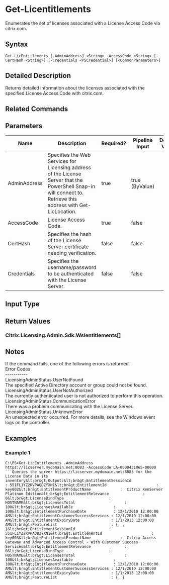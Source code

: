 ﻿
# Get-Licentitlements
Enumerates the set of licenses associated with a License Access Code via citrix.com.
## Syntax
```
Get-LicEntitlements [-AdminAddress] <String> -AccessCode <String> [-CertHash <String>] [-Credentials <PSCredential>] [<CommonParameters>]
```
## Detailed Description
Returns detailed information about the licenses associated with the specified License Access Code with citrix.com.


## Related Commands

## Parameters
| Name   | Description | Required? | Pipeline Input | Default Value |
| --- | --- | --- | --- | --- |
| AdminAddress | Specifies the Web Services for Licensing address of the License Server that the PowerShell Snap-in will connect to.  Retrieve this address with Get-LicLocation. | true | true (ByValue) |  |
| AccessCode | License Access Code. | true | false |  |
| CertHash | Specifies the hash of the License Server certificate needing verification. | false | false |  |
| Credentials | Specifies the username/password to be authenticated with the License Server. | false | false |  |

## Input Type

### 

## Return Values

### Citrix.Licensing.Admin.Sdk.Wslentitlements\[\]

## Notes
If the command fails, one of the following errors is returned.<br>    Error Codes<br>    -----------<br>    LicensingAdminStatus.UserNotFound<br>        The specified Active Directory account or group could not be found.<br>    LicensingAdminStatus.UserNotAuthorized<br>        The currently authenticated user is not authorized to perform this operation.<br>    LicensingAdminStatus.CommunicationError<br>        There was a problem communicating with the License Server.<br>    LicensingAdminStatus.UnknownError<br>        An unexpected error occurred.  For more details, see the Windows event logs on the controller.
## Examples

### Example 1
```
C:\PS>Get-LicEntitlements -AdminAddress https://licserver.mydomain.net:8083 -AccessCode LA-0000431065-00000
```Queries the server https://licserver.mydomain.net:8083 for the License Data in its inventory&lt;br&gt;Output:&lt;br&gt;EntitlementSessionId               : 551FL1YZ2KVPAQDZYXN1&lt;br&gt;EntitlementId                      : key002&lt;br&gt;EntitlementProductName             :  Citrix XenServer Platinum Edition&lt;br&gt;EntitlementRelevance               : 0&lt;br&gt;LicenseBindType                    : HOSTNAME&lt;br&gt;LicensesTotal                      : 100&lt;br&gt;LicensesAvailable                  : 100&lt;br&gt;EntitlementPurchaseDate            : 12/1/2010 12:00:00 AM&lt;br&gt;EntitlementCustomerSuccessServices : 12/1/2010 12:00:00 AM&lt;br&gt;EntitlementExpiryDate              : 1/1/2013 12:00:00 AM&lt;br&gt;FeatureList                        : {, , }&lt;br&gt;EntitlementSessionId               : 551FL1YZ2KVPAQDZYXN1&lt;br&gt;EntitlementId                      : key003&lt;br&gt;EntitlementProductName             :  Citrix Access Gateway and Advanced Access Control - With Customer Success Services&lt;br&gt;EntitlementRelevance               : 0&lt;br&gt;LicenseBindType                    : HOSTNAME&lt;br&gt;LicensesTotal                      : 100&lt;br&gt;LicensesAvailable                  : 100&lt;br&gt;EntitlementPurchaseDate            : 12/1/2010 12:00:00 AM&lt;br&gt;EntitlementCustomerSuccessServices : 12/1/2010 12:00:00 AM&lt;br&gt;EntitlementExpiryDate              : 1/1/2013 12:00:00 AM&lt;br&gt;FeatureList                        : {, }
